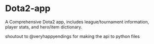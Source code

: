 # Dota2-app
A Comprehensive Dota2 app, includes league/tournament information, player stats, and hero/item dictionary.

shoutout to @veryhappyendings for making the api to python files
